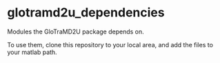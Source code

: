 # glotramd2u_dependencies

Modules the GloTraMD2U package depends on. 

To use them, clone this repository to your local area, and add the files to your matlab path.
